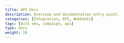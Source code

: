 ```yaml
---
title: API Docs
description: Overview and documentation entry point.
categories: [Integration, API, Webhooks]
tags: [bulk sms, campaign, api]
type: docs
weight: 10
---
```


<!-- ## Quick Links
- [Bulk SMS Campaign Swagger](/seax/docs/bulk-sms-api)
